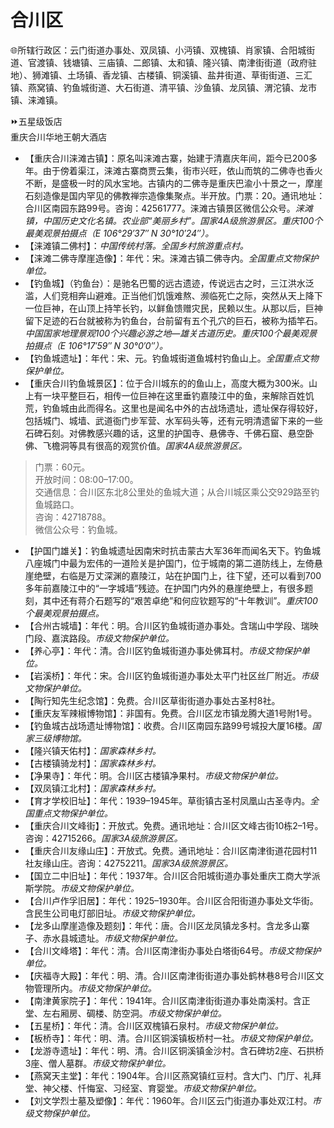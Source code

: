 # 合川区  
🌐所辖行政区：云门街道办事处、双凤镇、小沔镇、双槐镇、肖家镇、合阳城街道、官渡镇、钱塘镇、三庙镇、二郎镇、太和镇、隆兴镇、南津街街道（政府驻地）、狮滩镇、土场镇、香龙镇、古楼镇、铜溪镇、盐井街道、草街街道、三汇镇、燕窝镇、钓鱼城街道、大石街道、清平镇、沙鱼镇、龙凤镇、渭沱镇、龙市镇、涞滩镇。  

⏩五星级饭店  
重庆合川华地王朝大酒店  

* 【重庆合川涞滩古镇】：原名叫涞滩古寨，始建于清嘉庆年间，距今已200多年。由于傍着渠江，涞滩古寨商贾云集，街市兴旺，依山而筑的二佛寺也香火不断，是盛极一时的风水宝地。古镇内的二佛寺是重庆巴渝小十景之一，摩崖石刻造像是国内罕见的佛教禅宗造像集聚点。半开放。门票：20。通讯地址：合川区南园东路99号。咨询：42561777。涞滩古镇景区微信公众号。*涞滩镇，中国历史文化名镇。农业部“美丽乡村”。国家4A级旅游景区。重庆100个最美观景拍摄点（E 106°29′37″ N 30°10′24″）。*  
* 【涞滩镇二佛村】：*中国传统村落。全国乡村旅游重点村。*  
* 【涞滩二佛寺摩崖造像】：年代：宋。涞滩古镇二佛寺内。*全国重点文物保护单位。*  
* 【钓鱼城】（钓鱼台）：是驰名巴蜀的远古遗迹，传说远古之时，三江洪水泛滥，人们竞相奔山避难。正当他们饥饿难熬、濒临死亡之际，突然从天上降下一位巨神，在山顶上持竿长钓，以鲜鱼馈赠灾民，民赖以生。从那以后，巨神留下足迹的石台就被称为钓鱼台，台前留有五个孔穴的巨石，被称为插竿石。*中国国家地理景观100个兴趣必游之地—雄关古道历史。重庆100个最美观景拍摄点（E 106°17′59″ N 30°0′0″）。*  
* 【钓鱼城遗址】：年代：宋、元。钓鱼城街道鱼城村钓鱼山上。*全国重点文物保护单位。*  
* 【重庆合川钓鱼城景区】：位于合川城东的的鱼山上，高度大概为300米。山上有一块平整巨石，相传一位巨神在这里垂钓嘉陵江中的鱼，来解除百姓饥荒，钓鱼城由此而得名。这里也是闻名中外的古战场遗址，遗址保存得较好，包括城门、城墙、武道衙门步军营、水军码头等，还有元明清遗留下来的一些石碑石刻。对佛教感兴趣的话，这里的护国寺、悬佛寺、千佛石窟、悬空卧佛、飞檐洞等具有很高的观赏价值。*国家4A级旅游景区。*  
> 门票：60元。  
> 开放时间：08:00–17:00。  
> 交通信息：合川区东北8公里处的鱼城大道；从合川城区乘公交929路至钓鱼城路口。  
> 咨询：42718788。  
> 微信公众号：钓鱼城。  
* 【护国门雄关】：钓鱼城遗址因南宋时抗击蒙古大军36年而闻名天下。钓鱼城八座城门中最为宏伟的一道险关是护国门，位于城南的第二道防线上，左倚悬崖绝壁，右临是万丈深渊的嘉陵江，站在护国门上，往下望，还可以看到700多年前嘉陵江中的“一字城墙”残迹。在护国门内外的悬崖绝壁上，有很多题刻，其中还有蒋介石题写的“艰苦卓绝”和何应钦题写的“十年教训”。*重庆100个最美观景拍摄点。*  
* 【合州古城墙】：年代：明。合川区钓鱼城街道办事处。含瑞山中学段、瑞映门段、嘉滨路段。*市级文物保护单位。*  
* 【养心亭】：年代：清。合川区钓鱼城街道办事处佛耳村。*市级文物保护单位。*  
* 【岩溪桥】：年代：宋。合川区钓鱼城街道办事处太平门社区丝厂附近。*市级文物保护单位。*  
* 【陶行知先生纪念馆】：免费。合川区草街街道办事处古圣村8社。  
* 【重庆友军辣椒博物馆】：非国有。免费。合川区龙市镇龙腾大道1号附1号。  
* 【钓鱼城古战场遗址博物馆】：收费。合川区南园东路99号城投大厦16楼。*国家三级博物馆。*  
* 【隆兴镇天佑村】：*国家森林乡村。*  
* 【古楼镇骑龙村】：*国家森林乡村。*  
* 【净果寺】：年代：明。合川区古楼镇净果村。*市级文物保护单位。*  
* 【双凤镇江北村】：*国家森林乡村。*  
* 【育才学校旧址】：年代：1939–1945年。草街镇古圣村凤凰山古圣寺内。*全国重点文物保护单位。*  
* 【重庆合川文峰街】：开放式。免费。通讯地址：合川区文峰古街10栋2–1号。咨询：42715266。*国家3A级旅游景区。*  
* 【重庆合川友缘山庄】：开放式。免费。通讯地址：合川区南津街道花园村11社友缘山庄。咨询：42752211。*国家3A级旅游景区。*  
* 【国立二中旧址】：年代：1937年。合川区合阳城街道办事处重庆工商大学派斯学院。*市级文物保护单位。*  
* 【合川卢作孚旧居】：年代：1925–1930年。合川区合阳街道办事处文华街。含民生公司电灯部旧址。*市级文物保护单位。*  
* 【龙多山摩崖造像及题刻】：年代：唐。合川区龙凤镇龙多村。含龙多山寨子、赤水县城遗址。*市级文物保护单位。*  
* 【合川文峰塔】：年代：清。合川区南津街办事处白塔街64号。*市级文物保护单位。*  
* 【庆福寺大殿】：年代：明、清。合川区南津街街道办事处鹤林巷8号合川区文物管理所内。*市级文物保护单位。*  
* 【南津黄家院子】：年代：1941年。合川区南津街街道办事处南溪村。含正堂、左右厢房、碉楼、防空洞。*市级文物保护单位。*  
* 【五星桥】：年代：清。合川区双槐镇石泉村。*市级文物保护单位。*  
* 【板桥寺】：年代：明、清。合川区铜溪镇板桥村一社。*市级文物保护单位。*  
* 【龙游寺遗址】：年代：明、清。合川区铜溪镇金沙村。含石碑坊2座、石拱桥3座、僧人墓群。*市级文物保护单位。*  
* 【燕窝天主堂】：年代：1904年。合川区燕窝镇红豆村。含大门、门厅、礼拜堂、神父楼、忏悔室、习经室、育婴堂。*市级文物保护单位。*  
* 【刘文学烈士墓及塑像】：年代：1960年。合川区云门街道办事处双江村。*市级文物保护单位。*  
<!-- Last processed: 2025-07-22 03:44:30 -->
